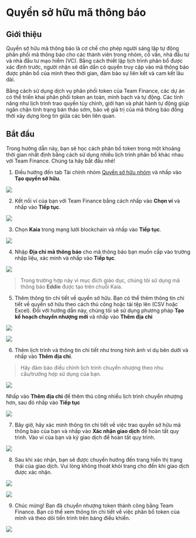 # Quyền sở hữu mã thông báo

## Giới thiệu

Quyền sở hữu mã thông báo là cơ chế cho phép người sáng lập tự động phân phối mã thông báo cho các thành viên trong nhóm, cố vấn, nhà đầu tư và nhà đầu tư mạo hiểm (VC). Bằng cách thiết lập lịch trình phân bổ được xác định trước, người nhận sẽ dần dần có quyền truy cập vào mã thông báo được phân bổ của mình theo thời gian, đảm bảo sự liên kết và cam kết lâu dài.

Bằng cách sử dụng dịch vụ phân phối token của Team Finance, các dự án có thể triển khai phân phối token an toàn, minh bạch và tự động. Các tính năng như lịch trình trao quyền tùy chỉnh, giới hạn và phát hành tự động giúp ngăn chặn tình trạng bán tháo sớm, bảo vệ giá trị của mã thông báo đồng thời xây dựng lòng tin giữa các bên liên quan.

## Bắt đầu

Trong hướng dẫn này, bạn sẽ học cách phân bổ token trong một khoảng thời gian nhất định bằng cách sử dụng nhiều lịch trình phân bổ khác nhau với Team Finance. Chúng ta hãy bắt đầu nhé!

1. Điều hướng đến tab Tài chính nhóm [Quyền sở hữu nhóm](https://app.team.finance/vesting) và nhấp vào **Tạo quyền sở hữu**.

![](/img/build/tools/token-management/token-vesting/tv-step-1.png)

2. Kết nối ví của bạn với Team Finance bằng cách nhấp vào **Chọn ví** và nhấp vào **Tiếp tục**.

![](/img/build/tools/token-management/token-vesting/tv-step-2.png)

3. Chọn **Kaia** trong mạng lưới blockchain và nhấp vào **Tiếp tục**.

![](/img/build/tools/token-management/token-vesting/tv-step-3.png)

4. Nhập **Địa chỉ mã thông báo** cho mã thông báo bạn muốn cấp vào trường nhập liệu, xác minh và nhấp vào **Tiếp tục**.

![](/img/build/tools/token-management/token-vesting/tv-step-4.png)

> Trong trường hợp này vì mục đích giáo dục, chúng tôi sử dụng mã thông báo **Eddie** được tạo trên chuỗi Kaia.

5. Thêm thông tin chi tiết về quyền sở hữu. Bạn có thể thêm thông tin chi tiết về quyền sở hữu theo cách thủ công hoặc tải tệp lên (CSV hoặc Excel). Đối với hướng dẫn này, chúng tôi sẽ sử dụng phương pháp **Tạo kế hoạch chuyển nhượng mới** và nhấp vào **Thêm địa chỉ**

![](/img/build/tools/token-management/token-vesting/tv-step-5a.png)

![](/img/build/tools/token-management/token-vesting/tv-step-5b.png)

6. Thêm lịch trình và thông tin chi tiết như trong hình ảnh ví dụ bên dưới và nhấp vào **Thêm địa chỉ**.

> Hãy đảm bảo điều chỉnh lịch trình chuyển nhượng theo nhu cầu/trường hợp sử dụng của bạn.

![](/img/build/tools/token-management/token-vesting/tv-step-6a.png)

Nhấp vào **Thêm địa chỉ** để thêm thủ công nhiều lịch trình chuyển nhượng hơn, sau đó nhấp vào **Tiếp tục**

![](/img/build/tools/token-management/token-vesting/tv-step-6b.png)

7. Bây giờ, hãy xác minh thông tin chi tiết về việc trao quyền sở hữu mã thông báo của bạn và nhấp vào **Xác nhận giao dịch** để hoàn tất quy trình. Vào ví của bạn và ký giao dịch để hoàn tất quy trình.

![](/img/build/tools/token-management/token-vesting/tv-step-7.png)

8. Sau khi xác nhận, bạn sẽ được chuyển hướng đến trang hiển thị trạng thái của giao dịch. Vui lòng không thoát khỏi trang cho đến khi giao dịch được xác nhận.

![](/img/build/tools/token-management/token-vesting/tv-step-8a.png)

![](/img/build/tools/token-management/token-vesting/tv-step-8b.png)

9. Chúc mừng! Bạn đã chuyển nhượng token thành công bằng Team Finance. Bạn có thể xem thông tin chi tiết về việc phân bổ token của mình và theo dõi tiến trình trên bảng điều khiển.

![](/img/build/tools/token-management/token-vesting/tv-step-9.png)

